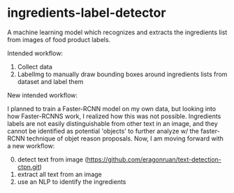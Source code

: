 # ingredients-label-detector

A machine learning model which recognizes and extracts the ingredients list from images of food product labels.

Intended workflow:

1. Collect data
2. LabelImg to manually draw bounding boxes around ingredients lists from dataset and label them

New intended workflow:

I planned to train a Faster-RCNN model on my own data, but looking into how Faster-RCNNS work, I realized how this was not possible. Ingredients labels are not easily distinguishable from other text in an image, and they cannot be identified as potential 'objects' to further analyze w/ the faster-RCNN technique of objet reason proposals. Now, I am moving forward with a new workflow:

0. detect text from image (https://github.com/eragonruan/text-detection-ctpn.git)
1. extract all text from an image
2. use an NLP to identify the ingredients
